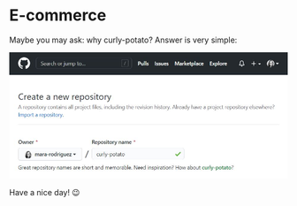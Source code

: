 # E-commerce

Maybe you may ask: why curly-potato? Answer is very simple:

![curly-potato](./.readme-static/curly-potato.JPG)

Have a nice day! 😉